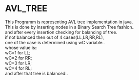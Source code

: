 AVL_TREE
========
This Programm is representing AVL tree implementation in java. <br>
This is done by inserting nodes in a Binary Search Tree fashion..<br> 
 and after every insertion checking for balancing of tree. <br>
      if not balanced then out of 4 cases(LL,LR,RR,RL), <br>
             one of the case is determined using wC variable..<br> 
             whose value is:: <br>
             wC=1 for LL;<br>
             wC=2 for RR;<br>
             wC=3 for LR;<br>
             wC=4 for RL;<br>
      and after that tree is balanced..<br>
